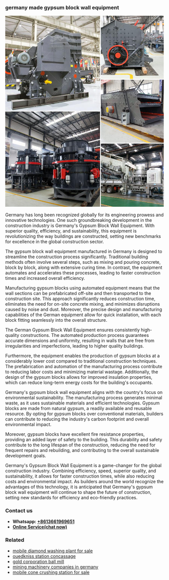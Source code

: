 <h3>germany made gypsum block wall equipment</h3><img src='1708589514.jpg' alt=''><p>Germany has long been recognized globally for its engineering prowess and innovative technologies. One such groundbreaking development in the construction industry is Germany's Gypsum Block Wall Equipment. With superior quality, efficiency, and sustainability, this equipment is revolutionizing the way buildings are constructed, setting new benchmarks for excellence in the global construction sector.</p><p>The gypsum block wall equipment manufactured in Germany is designed to streamline the construction process significantly. Traditional building methods often involve several steps, such as mixing and pouring concrete, block by block, along with extensive curing time. In contrast, the equipment automates and accelerates these processes, leading to faster construction times and increased overall efficiency.</p><p>Manufacturing gypsum blocks using automated equipment means that the wall sections can be prefabricated off-site and then transported to the construction site. This approach significantly reduces construction time, eliminates the need for on-site concrete mixing, and minimizes disruptions caused by noise and dust. Moreover, the precise design and manufacturing capabilities of the German equipment allow for quick installation, with each block fitting seamlessly into the overall structure.</p><p>The German Gypsum Block Wall Equipment ensures consistently high-quality constructions. The automated production process guarantees accurate dimensions and uniformity, resulting in walls that are free from irregularities and imperfections, leading to higher quality buildings.</p><p>Furthermore, the equipment enables the production of gypsum blocks at a considerably lower cost compared to traditional construction techniques. The prefabrication and automation of the manufacturing process contribute to reducing labor costs and minimizing material wastage. Additionally, the design of the gypsum blocks allows for improved insulation properties, which can reduce long-term energy costs for the building's occupants.</p><p>Germany's gypsum block wall equipment aligns with the country's focus on environmental sustainability. The manufacturing process generates minimal waste, as it uses sustainable materials and efficient technologies. Gypsum blocks are made from natural gypsum, a readily available and reusable resource. By opting for gypsum blocks over conventional materials, builders can contribute to reducing the industry's carbon footprint and overall environmental impact.</p><p>Moreover, gypsum blocks have excellent fire resistance properties, providing an added layer of safety to the building. This durability and safety contribute to the long lifespan of the construction, reducing the need for frequent repairs and rebuilding, and contributing to the overall sustainable development goals.</p><p>Germany's Gypsum Block Wall Equipment is a game-changer for the global construction industry. Combining efficiency, speed, superior quality, and sustainability, it allows for faster construction times, while also reducing costs and environmental impact. As builders around the world recognize the advantages of this technology, it is anticipated that Germany's gypsum block wall equipment will continue to shape the future of construction, setting new standards for efficiency and eco-friendly practices.</p><h3>Contact us</h3><ul><li><strong>Whatsapp:&nbsp;<a href="https://wa.me/8613661969651">+8613661969651</a></strong></li><li><a href="https://swt.shibang-china.com/?git&amp;zhl&amp;germany made gypsum block wall equipment"><strong>Online Service(chat now)</strong></a></li></ul><h3>Related</h3><ul><li><a href='mobile diamond washing plant for sale.md'>mobile diamond washing plant for sale</a></li><li><a href='ouedkniss station concassage.md'>ouedkniss station concassage</a></li><li><a href='gold corporation ball mill.md'>gold corporation ball mill</a></li><li><a href='mining machinery companies in germany.md'>mining machinery companies in germany</a></li><li><a href='mobile cone crushing station for sale.md'>mobile cone crushing station for sale</a></li></ul>